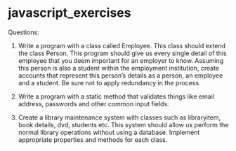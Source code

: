 # javascript_exercises
  Questions:
1. Write a program with a class called Employee. This class should extend the 
class Person. This program should give us every single detail of this employee 
that you deem important for an employer to know. Assuming this person is 
also a student within the employment institution, create accounts that 
represent this person’s details as a person, an employee and a student. Be 
sure not to apply redundancy in the process. 

2. Write a program with a static method that validates things like email address, 
passwords and other common input fields. 

3. Create a library maintenance system with classes such as libraryitem, book 
details, dvd, students etc. This system should allow us perform the normal 
library operations without using a database. Implement appropriate 
properties and methods for each class.
